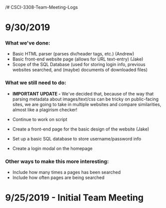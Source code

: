 /# CSCI-3308-Team-Meeting-Logs

# 9/30/2019

### What we've done: 
- Basic HTML parser (parses div/header tags, etc.) (Andrew)
- Basic front-end website page (allows for URL text-entry) (Jake)
- Scope of the SQL Database (used for storing login info, previous websites searched, and (maybe) documents of downloaded files)

### What we still need to do:
- **IMPORTANT UPDATE -** We've decided that, because of the way that parsing metadata about images/text/css can be tricky on public-facing sites, we are going to take in multiple websites and compare similarities, almost like a plagirism checker!

- Continue to work on script
- Create a front-end page for the basic design of the website (Jake)
- Set up a basic SQL database to store username/password info 
- Create a login modal on the homepage

### Other ways to make this more interesting: 
- Include how many times a pages has been searched
- Include how often pages are being searched 


# 9/25/2019 - Initial Team Meeting  
